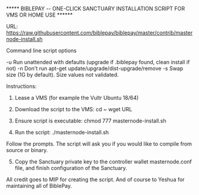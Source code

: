 ***** BIBLEPAY -- ONE-CLICK SANCTUARY INSTALLATION SCRIPT FOR VMS OR HOME USE ****** 


URL:
https://raw.githubusercontent.com/biblepay/biblepay/master/contrib/masternode-install.sh

Command line script options

-u  Run unattended with defaults (upgrade if .biblepay found, clean install if not)
-n  Don't run apt-get update/upgrade/dist-upgrade/remove 
-s  Swap size (1G by default). Size values not validated.

Instructions:
1.  Lease a VMS (for example the Vultr Ubuntu 18/64) 
2.  Download the script to the VMS:
     cd ~
     wget URL

3.  Ensure script is executable:
     chmod 777 masternode-install.sh

4.  Run the script:
     ./masternode-install.sh

Follow the prompts.  The script will ask you if you would like to compile from source or binary.

5.  Copy the Sanctuary private key to the controller wallet masternode.conf file, and finish configuration of the Sanctuary.

All credit goes to MIP for creating the script.   And of course to Yeshua for maintaining all of BiblePay.
